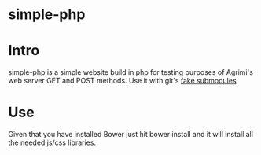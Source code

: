 # simple-php

# Intro
simple-php is a simple website build in php for testing purposes of Agrimi's
web server GET and POST methods.
Use it with git's
[fake submodules](http://debuggable.com/posts/git-fake-submodules:4b563ee4-f3cc-4061-967e-0e48cbdd56cb)

# Use
Given that you have installed Bower just hit
    bower install
and it will install all the needed js/css libraries.

